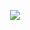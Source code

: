 <p align="center">
  <a href="https://skillicons.dev">
    <img src="https://skillicons.dev/icons?i=git,rust,python,tensorflow,cpp,bash,debian,discord,flask,github,ai,linux,md,replit,ubuntu,vercel,vscode,windows,bots,sklearn&perline=10" />
  </a>
</p>
